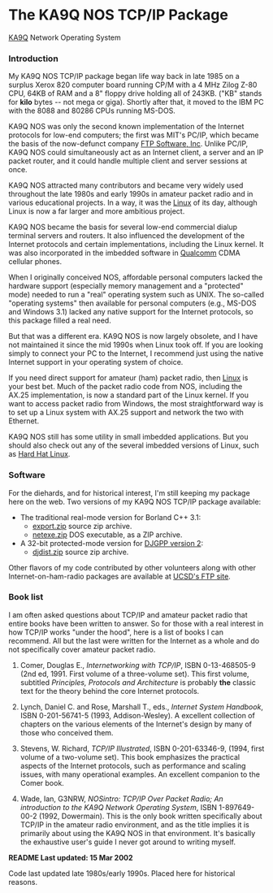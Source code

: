 # The KA9Q NOS TCP/IP Package
[KA9Q](http://ka9q.net/) Network Operating System

### Introduction

My KA9Q NOS TCP/IP package began life way back in late 1985 on a surplus Xerox 820
computer board running CP/M with a 4 MHz Zilog Z-80 CPU, 64KB of RAM and a 8" floppy
drive holding all of 243KB. ("KB" stands for **kilo** bytes -- not mega or giga).
Shortly after that, it moved to the IBM PC with the 8088 and 80286 CPUs running MS-DOS.

KA9Q NOS was only the second known implementation of the Internet protocols for
low-end computers; the first was MIT's PC/IP, which became the basis of the now-defunct
company [FTP Software, Inc](http://www.ftp.com/).
Unlike PC/IP, KA9Q NOS could simultaneously act as an Internet client, a server and an
IP packet router, and it could handle multiple client and server sessions at once.

KA9Q NOS attracted many contributors and became very widely used throughout the late
1980s and early 1990s in amateur packet radio and in various educational projects.
In a way, it was the [Linux](http://www.linux.com/) of its day, although Linux is now
a far larger and more ambitious project.

KA9Q NOS became the basis for several low-end commercial dialup terminal servers and routers.
It also influenced the development of the Internet protocols and certain implementations,
including the Linux kernel. It was also incorporated in the imbedded software
in [Qualcomm](http://www.qualcomm.com/) CDMA cellular phones.

When I originally conceived NOS, affordable personal computers lacked the hardware
support (especially memory management and a "protected" mode) needed to run a "real"
operating system such as UNIX. The so-called "operating systems" then available for personal
computers (e.g., MS-DOS and Windows 3.1) lacked any native support for the Internet protocols,
so this package filled a real need.

But that was a different era. KA9Q NOS is now largely obsolete, and I have not maintained it
since the mid 1990s when Linux took off. If you are looking simply to connect your PC to the
Internet, I recommend just using the native Internet support in your operating system of choice.

If you need direct support for amateur (ham) packet radio, then [Linux](http://www.linuxdoc.org/HOWTO/AX25-HOWTO/)
is your best bet.
Much of the packet radio code from NOS, including the AX.25 implementation, is now a standard
part of the Linux kernel.
If you want to access packet radio from Windows, the most straightforward way is to set up a
Linux system with AX.25 support and network the two with Ethernet.

KA9Q NOS still has some utility in small imbedded applications.
But you should also check out any of the several imbedded versions of Linux, such as
[Hard Hat Linux](http://www.hardhatlinux.com/).

### Software

For the diehards, and for historical interest, I'm still keeping my package here on the web.
Two versions of my KA9Q NOS TCP/IP package available:

- The traditional real-mode version for Borland C++ 3.1:
  - [export.zip](http://www.ka9q.net/code/ka9qnos/export.zip) source zip archive.
  - [netexe.zip](http://www.ka9q.net/code/ka9qnos/netexe.zip) DOS executable, as a ZIP archive.
- A 32-bit protected-mode version for [DJGPP version 2](http://www.delorie.com/djgpp/):
  - [djdist.zip](http://www.ka9q.net/code/ka9qnos/djdist.zip) source zip archive.

Other flavors of my code contributed by other volunteers along with other Internet-on-ham-radio
packages are available at [UCSD's FTP site](ftp://ftp.ucsd.edu/hamradio/packet/tcpip/).

### Book list

I am often asked questions about TCP/IP and amateur packet radio that entire books have been
written to answer. So for those with a real interest in how TCP/IP works "under the hood",
here is a list of books I can recommend. All but the last were written for the Internet as a
whole and do not specifically cover amateur packet radio.

1. Comer, Douglas E., <Cite>Internetworking with TCP/IP</cite>, ISBN 0-13-468505-9 (2nd ed, 1991.
First volume of a three-volume set).
This first volume, subtitled <cite>Principles, Protocols and Architecture</cite> is probably **the**
classic text for the theory behind the core Internet protocols.

2. Lynch, Daniel C. and Rose, Marshall T., eds., <Cite>Internet System Handbook</cite>,
ISBN 0-201-56741-5 (1993, Addison-Wesley).
A excellent collection of chapters on the various elements of the Internet's design by many of
those who conceived them.

3. Stevens, W. Richard, <Cite>TCP/IP Illustrated</cite>, ISBN 0-201-63346-9, (1994, first volume
of a two-volume set). This book emphasizes the practical aspects of the Internet protocols, such
as performance and scaling issues, with many operational examples.  An excellent companion to the Comer book.

4. Wade, Ian, G3NRW, <Cite>NOSintro: TCP/IP Over Packet Radio; An introduction to the KA9Q Network
Operating System</cite>, ISBN 1-897649-00-2 (1992, Dowermain). This is the only book written specifically
about TCP/IP in the amateur radio environment, and as the title implies it is primarily about using the
KA9Q NOS in that environment. It's basically the exhaustive user's guide I never got around to writing myself.

**README Last updated: 15 Mar 2002**

Code last updated late 1980s/early 1990s. Placed here for historical reasons.

